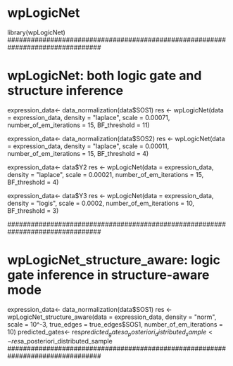 # wpLogicNet

library(wpLogicNet)
################################################################################
# wpLogicNet: both logic gate and structure inference 
expression_data<- data_normalization(data$SOS1)
res            <- wpLogicNet(data = expression_data, density = "laplace", scale = 0.00071, number_of_em_iterations = 15, BF_threshold = 11)


expression_data<- data_normalization(data$SOS2)
res            <- wpLogicNet(data = expression_data, density = "laplace", scale = 0.00011, number_of_em_iterations = 15, BF_threshold = 4)


expression_data<- data$Y2
res            <- wpLogicNet(data = expression_data, density = "laplace", scale = 0.00021, number_of_em_iterations = 15, BF_threshold = 4)


expression_data<- data$Y3
res            <- wpLogicNet(data = expression_data, density = "logis", scale = 0.0002,  number_of_em_iterations = 10, BF_threshold = 3)


################################################################################
#  wpLogicNet_structure_aware: logic gate inference in structure-aware mode
expression_data<- data_normalization(data$SOS1)
res            <- wpLogicNet_structure_aware(data = expression_data, density = "norm", scale = 10^-3, true_edges = true_edges$SOS1, number_of_em_iterations = 10) 
predicted_gates<- res$predicted_gates              
a_posteriori_distributed_sample<- res$a_posteriori_distributed_sample
################################################################################
